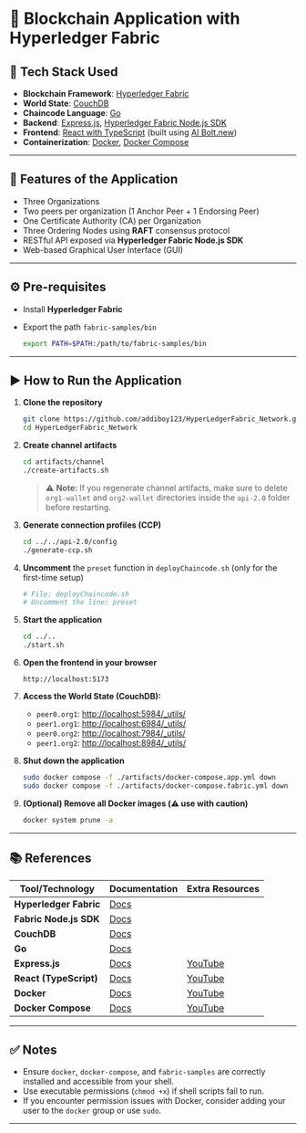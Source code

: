 # 🔗 Blockchain Application with Hyperledger Fabric

## 🧱 Tech Stack Used

* **Blockchain Framework**: [Hyperledger Fabric](https://hyperledger-fabric.readthedocs.io/)
* **World State**: [CouchDB](https://docs.couchdb.org/)
* **Chaincode Language**: [Go](https://go.dev/doc/)
* **Backend**: [Express.js](https://expressjs.com/), [Hyperledger Fabric Node.js SDK](https://hyperledger.github.io/fabric-sdk-node/)
* **Frontend**: [React with TypeScript](https://www.typescriptlang.org/docs/handbook/react.html) (built using [AI Bolt.new](https://bolt.new))
* **Containerization**: [Docker](https://docs.docker.com/), [Docker Compose](https://docs.docker.com/compose/)

---

## 🚀 Features of the Application

* Three Organizations
* Two peers per organization (1 Anchor Peer + 1 Endorsing Peer)
* One Certificate Authority (CA) per Organization
* Three Ordering Nodes using **RAFT** consensus protocol
* RESTful API exposed via **Hyperledger Fabric Node.js SDK**
* Web-based Graphical User Interface (GUI)

---

## ⚙️ Pre-requisites

* Install **Hyperledger Fabric**
* Export the path `fabric-samples/bin`

  ```bash
  export PATH=$PATH:/path/to/fabric-samples/bin
  ```

---

## ▶️ How to Run the Application

1. **Clone the repository**

   ```bash
   git clone https://github.com/addiboy123/HyperLedgerFabric_Network.git
   cd HyperLedgerFabric_Network
   ```

2. **Create channel artifacts**

   ```bash
   cd artifacts/channel
   ./create-artifacts.sh
   ```

   > ⚠️ **Note:** If you regenerate channel artifacts, make sure to delete `org1-wallet` and `org2-wallet` directories inside the `api-2.0` folder before restarting.

3. **Generate connection profiles (CCP)**

   ```bash
   cd ../../api-2.0/config
   ./generate-ccp.sh
   ```

4. **Uncomment** the `preset` function in `deployChaincode.sh` (only for the first-time setup)

   ```bash
   # File: deployChaincode.sh
   # Uncomment the line: preset
   ```

5. **Start the application**

   ```bash
   cd ../..
   ./start.sh
   ```

6. **Open the frontend in your browser**

   ```
   http://localhost:5173
   ```

7. **Access the World State (CouchDB):**

   * `peer0.org1`: [http://localhost:5984/\_utils/](http://localhost:5984/_utils/)
   * `peer1.org1`: [http://localhost:6984/\_utils/](http://localhost:6984/_utils/)
   * `peer0.org2`: [http://localhost:7984/\_utils/](http://localhost:7984/_utils/)
   * `peer1.org2`: [http://localhost:8984/\_utils/](http://localhost:8984/_utils/)

8. **Shut down the application**

   ```bash
   sudo docker compose -f ./artifacts/docker-compose.app.yml down
   sudo docker compose -f ./artifacts/docker-compose.fabric.yml down
   ```

9. **(Optional) Remove all Docker images (⚠️ use with caution)**

   ```bash
   docker system prune -a
   ```

---

## 📚 References

| Tool/Technology        | Documentation                                                   | Extra Resources                                                                   |
| ---------------------- | --------------------------------------------------------------- | --------------------------------------------------------------------------------- |
| **Hyperledger Fabric** | [Docs](https://hyperledger-fabric.readthedocs.io/)              |                                                                                   |
| **Fabric Node.js SDK** | [Docs](https://hyperledger.github.io/fabric-sdk-node/)          |                                                                                   |
| **CouchDB**            | [Docs](https://docs.couchdb.org/)                               |                                                                                   |
| **Go**                 | [Docs](https://go.dev/doc/)                                     |                                                                                   |
| **Express.js**         | [Docs](https://expressjs.com/)                                  | [YouTube](https://www.youtube.com/results?search_query=expressjs+tutorial)        |
| **React (TypeScript)** | [Docs](https://www.typescriptlang.org/docs/handbook/react.html) | [YouTube](https://www.youtube.com/results?search_query=react+typescript+tutorial) |
| **Docker**             | [Docs](https://docs.docker.com/)                                | [YouTube](https://www.youtube.com/results?search_query=docker+tutorial)           |
| **Docker Compose**     | [Docs](https://docs.docker.com/compose/)                        | [YouTube](https://www.youtube.com/results?search_query=docker+compose+tutorial)   |

---

## ✅ Notes

* Ensure `docker`, `docker-compose`, and `fabric-samples` are correctly installed and accessible from your shell.
* Use executable permissions (`chmod +x`) if shell scripts fail to run.
* If you encounter permission issues with Docker, consider adding your user to the `docker` group or use `sudo`.

---
